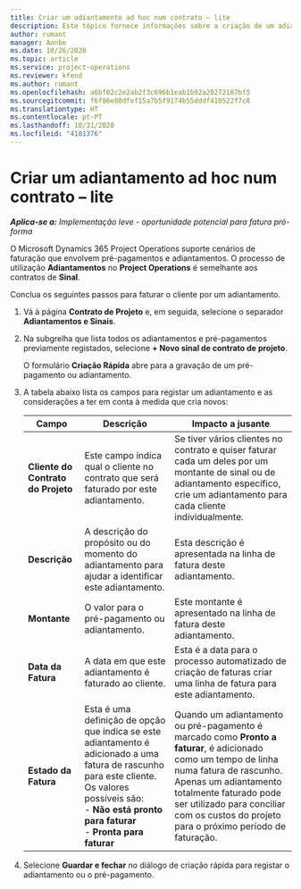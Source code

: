 ```yaml
---
title: Criar um adiantamento ad hoc num contrato – lite
description: Este tópico fornece informações sobre a criação de um adiantamento num contrato, se necessário.
author: rumant
manager: Annbe
ms.date: 10/26/2020
ms.topic: article
ms.service: project-operations
ms.reviewer: kfend
ms.author: rumant
ms.openlocfilehash: a6bf02c2e2ab2f3c696b1eab1b92a20272187bf5
ms.sourcegitcommit: f6f86e80dfef15a7b5f9174b55dddf410522f7c8
ms.translationtype: HT
ms.contentlocale: pt-PT
ms.lasthandoff: 10/31/2020
ms.locfileid: "4181376"
---
```

# <a name="creating-an-ad-hoc-advance-on-a-contract---lite"></a>Criar um adiantamento ad hoc num contrato – lite

_**Aplica-se a:** Implementação leve - oportunidade potencial para fatura pró-forma_

O Microsoft Dynamics 365 Project Operations suporte cenários de faturação que envolvem pré-pagamentos e adiantamentos. O processo de utilização **Adiantamentos** no **Project Operations** é semelhante aos contratos de **Sinal**. 

Conclua os seguintes passos para faturar o cliente por um adiantamento.

1. Vá à página **Contrato de Projeto** e, em seguida, selecione o separador **Adiantamentos e Sinais**.
2. Na subgrelha que lista todos os adiantamentos e pré-pagamentos previamente registados, selecione **+ Novo sinal de contrato de projeto**. 

    O formulário **Criação Rápida** abre para a gravação de um pré-pagamento ou adiantamento.
    
3. A tabela abaixo lista os campos para registar um adiantamento e as considerações a ter em conta à medida que cria novos:

    | Campo | Descrição | Impacto a jusante |
    | --- | --- | --- |
    | **Cliente do Contrato do Projeto** | Este campo indica qual o cliente no contrato que será faturado por este adiantamento. | Se tiver vários clientes no contrato e quiser faturar cada um deles por um montante de sinal ou de adiantamento específico, crie um adiantamento para cada cliente individualmente. |
    | **Descrição** | A descrição do propósito ou do momento do adiantamento para ajudar a identificar este adiantamento. | Esta descrição é apresentada na linha de fatura deste adiantamento. |
    | **Montante** | O valor para o pré-pagamento ou adiantamento. | Este montante é apresentado na linha de fatura deste adiantamento. |
    | **Data da Fatura** | A data em que este adiantamento é faturado ao cliente. | Esta é a data para o processo automatizado de criação de faturas criar uma linha de fatura para este adiantamento. |
    | **Estado da Fatura** | Esta é uma definição de opção que indica se este adiantamento é adicionado a uma fatura de rascunho para este cliente. Os valores possíveis são:</br>- **Não está pronto para faturar**</br>- **Pronta para faturar** | Quando um adiantamento ou pré-pagamento é marcado como **Pronto a faturar**, é adicionado como um tempo de linha numa fatura de rascunho. Apenas um adiantamento totalmente faturado pode ser utilizado para conciliar com os custos do projeto para o próximo período de faturação. |

4. Selecione **Guardar e fechar** no diálogo de criação rápida para registar o adiantamento ou o pré-pagamento.
